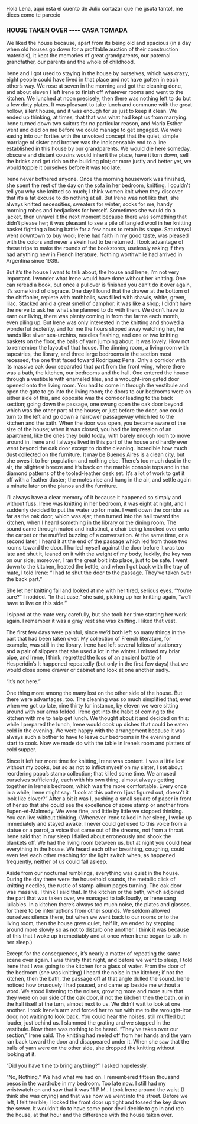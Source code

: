 Hola Lena, aqui esta el cuento de Julio cortazar que me gsuta tanto!, me dices como te parecio


### HOUSE TAKEN OVER   ----   CASA TOMADA

We liked the house because, apart from its being old and spacious (in a day when old houses go down for a profitable auction of their construction materials), it kept the memories of great grandparents, our paternal grandfather, our parents and the whole of childhood.

Irene and I got used to staying in the house by ourselves, which was crazy, eight people could have lived in that place and not have gotten in each other’s way. We rose at seven in the morning and got the cleaning done, and about eleven I left Irene to finish off whatever rooms and went to the kitchen. We lunched at noon precisely; then there was nothing left to do but a few dirty plates. It was pleasant to take lunch and commune with the great hollow, silent house, and it was enough for us just to keep it clean. We ended up thinking, at times, that that was what had kept us from marrying. Irene turned down two suitors for no particular reason, and Maria Esther went and died on me before we could manage to get engaged. We were easing into our forties with the unvoiced concept that the quiet, simple marriage of sister and brother was the indispensable end to a line established in this house by our grandparents. We would die here someday, obscure and distant cousins would inherit the place, have it torn down, sell the bricks and get rich on the building plot; or more justly and better yet, we would topple it ourselves before it was too late.

Irene never bothered anyone. Once the morning housework was finished, she spent the rest of the day on the sofa in her bedroom, knitting. I couldn’t tell you why she knitted so much; I think women knit when they discover that it’s a fat excuse to do nothing at all. But Irene was not like that, she always knitted necessities, sweaters for winter, socks for me, handy morning robes and bedjackets for herself. Sometimes she would do a jacket, then unravel it the next moment because there was something that didn’t please her; it was pleasant to see a pile of tangled wool in her knitting basket fighting a losing battle for a few hours to retain its shape. Saturdays I went downtown to buy wool; Irene had faith in my good taste, was pleased with the colors and never a skein had to be returned. I took advantage of these trips to make the rounds of the bookstores, uselessly asking if they had anything new in French literature. Nothing worthwhile had arrived in Argentina since 1939.

But it’s the house I want to talk about, the house and Irene, I’m not very important. I wonder what Irene would have done without her knitting. One can reread a book, but once a pullover is finished you can’t do it over again, it’s some kind of disgrace. One day I found that the drawer at the bottom of the chiffonier, replete with mothballs, was filled with shawls, white, green, lilac. Stacked amid a great smell of camphor. it was like a shop; I didn’t have the nerve to ask her what she planned to do with them. We didn’t have to earn our living, there was plenty coming in from the farms each month, even piling up. But Irene was only interested in the knitting and showed a wonderful dexterity, and for me the hours slipped away watching her, her hands like silver sea-urchins, needles flashing, and one or two knitting baskets on the floor, the balls of yarn jumping about. It was lovely.
How not to remember the layout of that house. The dinning room, a living room with tapestries, the library, and three large bedrooms in the section most recessed, the one that faced toward Rodriguez Pena. Only a corridor with its massive oak door separated that part from the front wing, where there was a bath, the kitchen, our bedrooms and the hall. One entered the house through a vestibule with enameled tiles, and a wrought-iron gated door opened onto the living room. You had to come in through the vestibule and open the gate to go into the living room; the doors to our bedrooms were on either side of this, and opposite was the corridor leading to the back section; going down the passage, one swung open the oak door beyond which was the other part of the house; or just before the door, one could turn to the left and go down a narrower passageway which led to the kitchen and the bath. When the door was open, you became aware of the size of the house; when it was closed, you had the impression of an apartment, like the ones they build today, with barely enough room to move around in. Irene and I always lived in this part of the house and hardly ever went beyond the oak door except to do the cleaning. Incredible how much dust collected on the furniture. It may be Buenos Aires is a clean city, but she owes it to her population and nothing else. There’s too much dust in the air, the slightest breeze and it’s back on the marble console tops and in the diamond patterns of the tooled-leather desk set. It’s a lot of work to get it off with a feather duster; the motes rise and hang in the air, and settle again a minute later on the pianos and the furniture.

I’ll always have a clear memory of it because it happened so simply and without fuss. Irene was knitting in her bedroom, it was eight at night, and I suddenly decided to put the water up for mate. I went down the corridor as far as the oak door, which was ajar, then turned into the hall toward the kitchen, when I heard something in the library or the dining room. The sound came through muted and indistinct, a chair being knocked over onto the carpet or the muffled buzzing of a conversation. At the same time, or a second later, I heard it at the end of the passage which led from those two rooms toward the door. I hurled myself against the door before it was too late and shut it, leaned on it with the weight of my body; luckily, the key was on our side; moreover, I ran the great bolt into place, just to be safe. I went down to the kitchen, heated the kettle, and when I got back with the tray of mate, I told Irene: “I had to shut the door to the passage. They’ve taken over the back part.”

She let her knitting fall and looked at me with her tired, serious eyes. “You’re sure?” I nodded.
“In that case,” she said, picking up her knitting again, “we’ll have to live on this side.”

I sipped at the mate very carefully, but she took her time starting her work again. I remember it was a gray vest she was knitting. I liked that vest.

The first few days were painful, since we’d both left so many things in the part that had been taken over. My collection of French literature, for example, was still in the library. Irene had left several folios of stationery and a pair of slippers that she used a lot in the winter. I missed my briar pipe, and Irene, I think, regretted the loss of an ancient bottle of Hesperidin’s It happened repeatedly (but only in the first few days) that we would close some drawer or cabinet and look at one another sadly.

“It’s not here.”

One thing more among the many lost on the other side of the house. But there were advantages, too. The cleaning was so much simplified that, even when we got up late, nine thirty for instance, by eleven we were sitting around with our arms folded. Irene got into the habit of coming to the kitchen with me to help get lunch. We thought about it and decided on this: while I prepared the lunch, Irene would cook up dishes that could be eaten cold in the evening. We were happy with the arrangement because it was always such a bother to have to leave our bedrooms in the evening and start to cook. Now we made do with the table in Irene’s room and platters of cold supper.

Since it left her more time for knitting, Irene was content. I was a little lost without my books, but so as not to inflict myself on my sister, I set about reordering papa’s stamp collection; that killed some time. We amused ourselves sufficiently, each with his own thing, almost always getting together in Irene’s bedroom, which was the more comfortable. Every once in a while, Irene might say: “Look at this pattern I just figured out, doesn’t it look like clover?”
After a bit it was I, pushing a small square of paper in front of her so that she could see the excellence of some stamp or another from Eupen-et-Malmedy. We were fine, and little by little we stopped thinking. You can live without thinking. (Whenever Irene talked in her sleep, I woke up immediately and stayed awake. I never could get used to this voice from a statue or a parrot, a voice that came out of the dreams, not from a throat. Irene said that in my sleep I flailed about erroneously and shook the blankets off. We had the living room between us, but at night you could hear everything in the house. We heard each other breathing, coughing, could even feel each other reaching for the light switch when, as happened frequently, neither of us could fall asleep.

Aside from our nocturnal rumblings, everything was quiet in the house. During the day there were the household sounds, the metallic click of knitting needles, the rustle of stamp-album pages turning. The oak door was massive, I think I said that. In the kitchen or the bath, which adjoined the part that was taken over, we managed to talk loudly, or Irene sang lullabies. In a kitchen there’s always too much noise, the plates and glasses, for there to be interruptions from other sounds. We seldom allowed ourselves silence there, but when we went back to our rooms or to the living room, then the house grew quiet, half lit, we ended by stepping around more slowly so as not to disturb one another. I think it was because of this that I woke up irremediably and at once when Irene began to talk in her sleep.)

Except for the consequences, it’s nearly a matter of repeating the same scene over again. I was thirsty that night, and before we went to sleep, I told Irene that I was going to the kitchen for a glass of water. From the door of the bedroom (she was knitting) I heard the noise in the kitchen; if not the kitchen, then the bath, the passage off at that angle dulled the sound. Irene noticed how brusquely I had paused, and came up beside me without a word.
We stood listening to the noises, growing more and more sure that they were on our side of the oak door, if not the kitchen then the bath, or in the hall itself at the turn, almost next to us. We didn’t wait to look at one another. I took Irene’s arm and forced her to run with me to the wrought-iron door, not waiting to look back. You could hear the noises, still muffled but louder, just behind us. I slammed the grating and we stopped in the vestibule. Now there was nothing to be heard.
“They’ve taken over our section,” Irene said. The knitting had reeled off from her hands and the yarn ran back toward the door and disappeared under it. When she saw that the balls of yarn were on the other side, she dropped the knitting without looking at it.

“Did you have time to bring anything?” I asked hopelessly.

 “No, Nothing.” We had what we had on. I remembered fifteen thousand pesos in the wardrobe in my bedroom. Too late now. I still had my wristwatch on and saw that it was 11 P.M.. I took Irene around the waist (I think she was crying) and that was how we went into the street. Before we left, I felt terrible; I locked the front door up tight and tossed the key down the sewer. It wouldn’t do to have some poor devil decide to go in and rob the house, at that hour and the difference with the house taken over.
